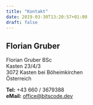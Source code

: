 ```yaml
---
title: "Kontakt"
date: 2019-03-30T13:20:57+01:00
draft: false
---
```


## Florian Gruber

Florian Gruber BSc  
Kasten 23/4/3  
3072 Kasten bei Böheimkirchen  
Österreich

**Tel:** +43 660 / 3679388  
**eMail:** office@bitscode.dev